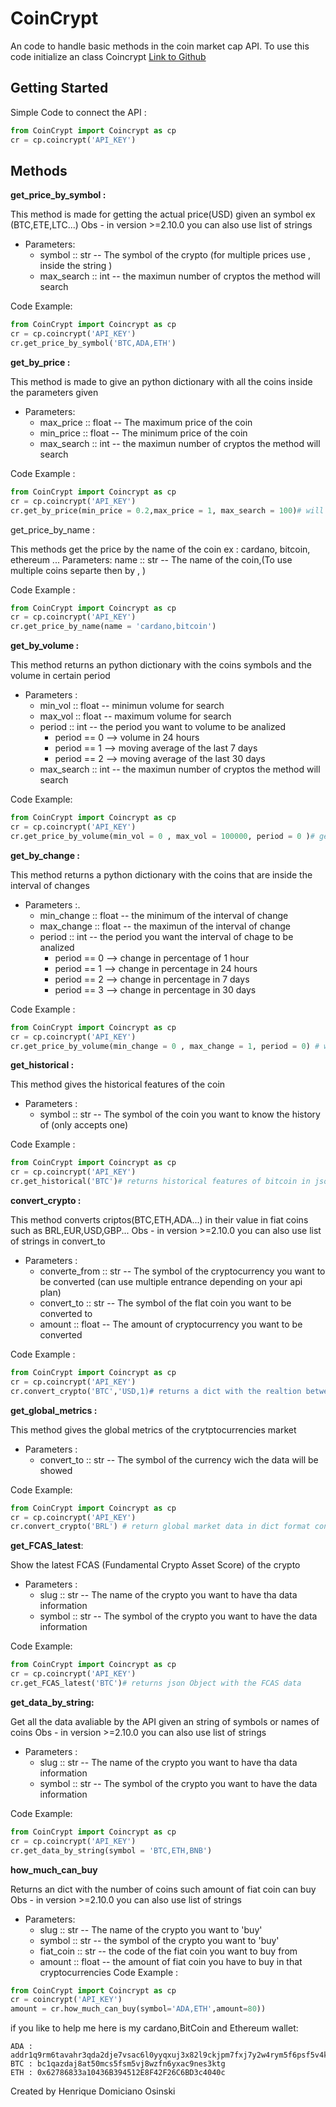 # CoinCrypt

An code to handle basic methods in the coin market cap API.
To use this code initialize an class Coincrypt
[Link to Github](https://github.com/HenriqueDomiciano/CoinCrypt)
## Getting Started 

Simple Code to connect the API :
```python
from CoinCrypt import Coincrypt as cp
cr = cp.coincrypt('API_KEY')
```
## Methods

**get_price_by_symbol :** 

This method is made for getting the actual price(USD) given an symbol ex (BTC,ETE,LTC...)
Obs - in version >=2.10.0 you can also use list of strings
- Parameters:
    - symbol :: str -- The symbol of the crypto (for multiple prices use , inside the string )
    - max_search :: int -- the maximun number of cryptos the method will search

Code Example:
```python
from CoinCrypt import Coincrypt as cp
cr = cp.coincrypt('API_KEY')
cr.get_price_by_symbol('BTC,ADA,ETH')
```

**get_by_price :**

This method is made to give an python dictionary with all the coins inside the parameters given
- Parameters:
    - max_price :: float -- The maximum price of the coin
    - min_price :: float -- The minimum price of the coin
    - max_search :: int -- the maximun number of cryptos the method will search

Code Example : 
```python
from CoinCrypt import Coincrypt as cp
cr = cp.coincrypt('API_KEY')
cr.get_by_price(min_price = 0.2,max_price = 1, max_search = 100)# will return a python dict with the coins inside this values  
```

get_price_by_name : 

This methods get the price by the name of the coin ex : cardano, bitcoin, ethereum ...
    Parameters:
    name :: str -- The name of the coin,(To use multiple coins separte then by , )

Code Example : 
```python
from CoinCrypt import Coincrypt as cp
cr = cp.coincrypt('API_KEY')
cr.get_price_by_name(name = 'cardano,bitcoin')
```
**get_by_volume :** 
    
This method returns an python dictionary with the coins symbols and the volume in certain period 
- Parameters :
    - min_vol :: float -- minimun volume for search
    - max_vol :: float -- maximum volume for search
    - period :: int -- the period you want to volume to be analized
        - period == 0 --> volume in 24 hours
        - period == 1 --> moving average of the last 7 days 
        - period == 2 --> moving average of the last 30 days 
    - max_search :: int -- the maximun number of cryptos the method will search  

Code Example:
```python
from CoinCrypt import Coincrypt as cp
cr = cp.coincrypt('API_KEY')
cr.get_price_by_volume(min_vol = 0 , max_vol = 100000, period = 0 )# get all the coins with the volume of 0 to 100000 in 24 hours in a dict with vol 
```

**get_by_change :**
       
This method returns a python dictionary with the coins that are inside the interval of changes 
- Parameters :.
    - min_change :: float -- the minimum of the interval of change
    - max_change :: float -- the maximun of the interval of change
    - period :: int -- the period you want the interval of chage to be analized
        - period == 0 --> change in percentage of 1 hour
        - period == 1 --> change in percentage in 24 hours 
        - period == 2 --> change in percentage in 7 days
        - period == 3 --> change in percentage in 30 days  

Code Example : 
```python
from CoinCrypt import Coincrypt as cp
cr = cp.coincrypt('API_KEY')
cr.get_price_by_volume(min_change = 0 , max_change = 1, period = 0) # will return a dict with all coins with the variation between 0 and 1 in 1 hour  
```
**get_historical :** 
    
This method gives the historical features of the coin 
- Parameters : 
    - symbol :: str -- The symbol of the coin you want to know the history of (only accepts one)

Code Example : 
```python
from CoinCrypt import Coincrypt as cp
cr = cp.coincrypt('API_KEY')
cr.get_historical('BTC')# returns historical features of bitcoin in json Object
```

**convert_crypto :** 

This method converts criptos(BTC,ETH,ADA...) in their value in fiat coins such as BRL,EUR,USD,GBP...
Obs - in version >=2.10.0 you can also use list of strings in convert_to
- Parameters : 
    - converte_from :: str -- The symbol of the cryptocurrency you want to be converted (can use multiple entrance depending on your api plan) 
    - convert_to :: str -- The symbol of the flat coin you want to be converted to 
    - amount :: float -- The amount of cryptocurrency you want to be converted 
        
Code Example : 
```python
from CoinCrypt import Coincrypt as cp
cr = cp.coincrypt('API_KEY')
cr.convert_crypto('BTC','USD,1)# returns a dict with the realtion between USD and the price of 1 bitcoin
```
**get_global_metrics :** 

This method gives the global metrics of the crytptocurrencies market 
- Parameters :
    - convert_to :: str -- The symbol of the currency wich the data will be showed 

Code Example:
```python    
from CoinCrypt import Coincrypt as cp
cr = cp.coincrypt('API_KEY')
cr.convert_crypto('BRL') # return global market data in dict format converted to BRL('Brazilian Real)
```
**get_FCAS_latest**:
    
Show the latest FCAS (Fundamental Crypto Asset Score) of the crypto
- Parameters : 
    - slug :: str -- The name of the crypto you want to have tha data information
    - symbol :: str -- The symbol of the crypto you want to have the data information

Code Example:

```python
from CoinCrypt import Coincrypt as cp
cr = cp.coincrypt('API_KEY')
cr.get_FCAS_latest('BTC')# returns json Object with the FCAS data 
```

**get_data_by_string:** 

Get all the data avaliable by the API given an string of symbols or names of coins
Obs - in version >=2.10.0 you can also use list of strings 
- Parameters :
    - slug :: str -- The name of the crypto you want to have tha data information
    - symbol :: str -- The symbol of the crypto you want to have the data information

Code Example:
```python
from CoinCrypt import Coincrypt as cp
cr = cp.coincrypt('API_KEY')
cr.get_data_by_string(symbol = 'BTC,ETH,BNB') 
```
**how_much_can_buy**

Returns an dict with the number of coins such amount of fiat coin can buy
Obs - in version >=2.10.0 you can also use list of strings
- Parameters: 
    - slug :: str -- The name of the crypto you want to 'buy'
    - symbol :: str -- the symbol of the crypto you want to 'buy'
    - fiat_coin :: str -- the code of the fiat coin you want to buy from 
    - amount :: float -- the amount of fiat coin you have to buy in that cryptocurrencies
Code Example : 
```python
from CoinCrypt import Coincrypt as cp
cr = coincrypt('API_KEY') 
amount = cr.how_much_can_buy(symbol='ADA,ETH',amount=80))    
```
if you like to help me here is my cardano,BitCoin and Ethereum wallet:

    ADA : addr1q9rm6tavahr3qda2dje7vsac6l0yyqxuj3x82l9ckjpm7fxj7y2w4rym5f6psf5v4kw5dcezdjmw29625sews2zqtjhql2dlxj
    BTC : bc1qazdaj8at50mcs5fsm5vj8wzfn6yxac9nes3ktg
    ETH : 0x62786833a10436B394512E8F42F26C6BD3c4040c

Created by Henrique Domiciano Osinski
